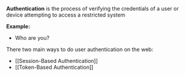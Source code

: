 **Authentication** is the process of verifying the credentials of a user or device attempting to access a restricted system

**Example:**
- Who are you?

There two main ways to do user authentication on the web:
- [[Session-Based Authentication]]
- [[Token-Based Authentication]]